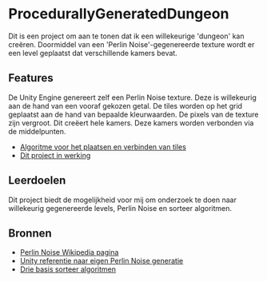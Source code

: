 # ProcedurallyGeneratedDungeon
Dit is een project om aan te tonen dat ik een willekeurige 'dungeon' kan creëren.
Doormiddel van een 'Perlin Noise'-gegenereerde texture wordt er een level geplaatst dat verschillende kamers bevat.

## Features
De Unity Engine genereert zelf een Perlin Noise texture. Deze is willekeurig aan de hand van een vooraf gekozen getal.
De tiles worden op het grid geplaatst aan de hand van bepaalde kleurwaarden. De pixels van de texture zijn vergroot. Dit creëert hele kamers.
Deze kamers worden verbonden via de middelpunten.

- [Algoritme voor het plaatsen en verbinden van tiles](https://github.com/WHofstra/ProcedurallyGeneratedDungeon/blob/main/Assets/Scripts/TilePlacement.cs)
- [Dit project in werking](http://29980.hosts2.ma-cloud.nl/bewijzenmap/POR/ProcedurallyGeneratedDungeon/index.html)

## Leerdoelen 
Dit project biedt de mogelijkheid voor mij om onderzoek te doen naar willekeurig gegenereerde levels, Perlin Noise en sorteer algoritmen.

## Bronnen
- [Perlin Noise Wikipedia pagina](https://en.wikipedia.org/wiki/Perlin_noise)
- [Unity referentie naar eigen Perlin Noise generatie](https://docs.unity3d.com/ScriptReference/Mathf.PerlinNoise.html)
- [Drie basis sorteer algoritmen](https://dotnetcoretutorials.com/2020/05/10/basic-sorting-algorithms-in-c/)

